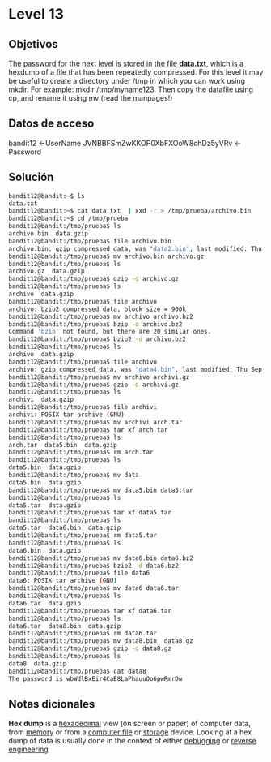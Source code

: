 # Level 13

## Objetivos
The password for the next level is stored in the file **data.txt**, which is a hexdump of a file that has been repeatedly compressed. For this level it may be useful to create a directory under /tmp in which you can work using mkdir. For example: mkdir /tmp/myname123. Then copy the datafile using cp, and rename it using mv (read the manpages!)

## Datos de acceso 
bandit12 <-UserName
JVNBBFSmZwKKOP0XbFXOoW8chDz5yVRv <-Password

## Solución 

```bash
bandit12@bandit:~$ ls
data.txt
bandit12@bandit:~$ cat data.txt  | xxd -r > /tmp/prueba/archivo.bin
bandit12@bandit:~$ cd /tmp/prueba
bandit12@bandit:/tmp/prueba$ ls
archivo.bin  data.gzip
bandit12@bandit:/tmp/prueba$ file archivo.bin
archivo.bin: gzip compressed data, was "data2.bin", last modified: Thu Sep  1 06:30:09 2022, max compression, from Unix, original size modulo 2^32 575
bandit12@bandit:/tmp/prueba$ mv archivo.bin archivo.gz
bandit12@bandit:/tmp/prueba$ ls
archivo.gz  data.gzip
bandit12@bandit:/tmp/prueba$ gzip -d archivo.gz
bandit12@bandit:/tmp/prueba$ ls
archivo  data.gzip
bandit12@bandit:/tmp/prueba$ file archivo
archivo: bzip2 compressed data, block size = 900k
bandit12@bandit:/tmp/prueba$ mv archivo archivo.bz2
bandit12@bandit:/tmp/prueba$ bzip -d archivo.bz2
Command 'bzip' not found, but there are 20 similar ones.
bandit12@bandit:/tmp/prueba$ bzip2 -d archivo.bz2
bandit12@bandit:/tmp/prueba$ ls
archivo  data.gzip
bandit12@bandit:/tmp/prueba$ file archivo
archivo: gzip compressed data, was "data4.bin", last modified: Thu Sep  1 06:30:09 2022, max compression, from Unix, original size modulo 2^32 20480
bandit12@bandit:/tmp/prueba$ mv archivo archivi.gz
bandit12@bandit:/tmp/prueba$ gzip -d archivi.gz
bandit12@bandit:/tmp/prueba$ ls
archivi  data.gzip
bandit12@bandit:/tmp/prueba$ file archivi
archivi: POSIX tar archive (GNU)
bandit12@bandit:/tmp/prueba$ mv archivi arch.tar
bandit12@bandit:/tmp/prueba$ tar xf arch.tar
bandit12@bandit:/tmp/prueba$ ls
arch.tar  data5.bin  data.gzip
bandit12@bandit:/tmp/prueba$ rm arch.tar
bandit12@bandit:/tmp/prueba$ ls
data5.bin  data.gzip
bandit12@bandit:/tmp/prueba$ mv data
data5.bin  data.gzip
bandit12@bandit:/tmp/prueba$ mv data5.bin data5.tar
bandit12@bandit:/tmp/prueba$ ls
data5.tar  data.gzip
bandit12@bandit:/tmp/prueba$ tar xf data5.tar
bandit12@bandit:/tmp/prueba$ ls
data5.tar  data6.bin  data.gzip
bandit12@bandit:/tmp/prueba$ rm data5.tar
bandit12@bandit:/tmp/prueba$ ls
data6.bin  data.gzip
bandit12@bandit:/tmp/prueba$ mv data6.bin data6.bz2
bandit12@bandit:/tmp/prueba$ bzip2 -d data6.bz2
bandit12@bandit:/tmp/prueba$ file data6
data6: POSIX tar archive (GNU)
bandit12@bandit:/tmp/prueba$ mv data6 data6.tar
bandit12@bandit:/tmp/prueba$ ls
data6.tar  data.gzip
bandit12@bandit:/tmp/prueba$ tar xf data6.tar
bandit12@bandit:/tmp/prueba$ ls
data6.tar  data8.bin  data.gzip
bandit12@bandit:/tmp/prueba$ rm data6.tar
bandit12@bandit:/tmp/prueba$ mv data8.bin  data8.gz
bandit12@bandit:/tmp/prueba$ gzip -d data8.gz
bandit12@bandit:/tmp/prueba$ ls
data8  data.gzip
bandit12@bandit:/tmp/prueba$ cat data8
The password is wbWdlBxEir4CaE8LaPhauuOo6pwRmrDw

```

## Notas dicionales 
**Hex dump** is a [hexadecimal](https://en.wikipedia.org/wiki/Hexadecimal "Hexadecimal") view (on screen or paper) of computer data, from [memory](https://en.wikipedia.org/wiki/Computer_memory "Computer memory") or from a [computer file](https://en.wikipedia.org/wiki/Computer_file "Computer file") or [storage](https://en.wikipedia.org/wiki/Computer_data_storage "Computer data storage") device. Looking at a hex dump of data is usually done in the context of either [debugging](https://en.wikipedia.org/wiki/Debugging "Debugging") or [reverse engineering](https://en.wikipedia.org/wiki/Reverse_engineering)